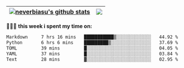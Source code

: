 | <a href="https://github.com/neverbiasu"><img align="center" src="https://github-readme-stats.vercel.app/api?username=neverbiasu&theme=dracula&show_icons=true&hide_border=true&count_private=true" alt="neverbiasu's github stats" /></a> | <a href="https://github.com/neverbiasu"><img align="center" src="https://github-readme-stats.vercel.app/api/top-langs/?username=neverbiasu&theme=dracula&show_icons=true&hide_border=true&layout=compact" /></a> |
| ------------- | ------------- |

👨🏾‍💻 **this week i spent my time on:**
<!--START_SECTION:waka-->

```txt
Markdown     7 hrs 16 mins   ███████████▒░░░░░░░░░░░░░   44.92 %
Python       6 hrs 6 mins    █████████▒░░░░░░░░░░░░░░░   37.69 %
TOML         39 mins         █░░░░░░░░░░░░░░░░░░░░░░░░   04.05 %
YAML         37 mins         █░░░░░░░░░░░░░░░░░░░░░░░░   03.84 %
Text         28 mins         ▓░░░░░░░░░░░░░░░░░░░░░░░░   02.95 %
```

<!--END_SECTION:waka-->
